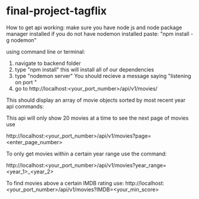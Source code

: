 # final-project-tagflix

How to get api working:
make sure you have node js and node package manager installed
if you do not have nodemon installed paste:
"npm install -g nodemon"

using command line or terminal:
1. navigate to backend folder
2. type "npm install" this will install all of our dependencies
3. type "nodemon server" You should recieve a message saying "listening on port <portnumber>"
4. go to http://localhost:<your_port_number>/api/v1/movies/

This should display an array of movie objects sorted by most recent year
api commands:

This api will only show 20 movies at a time to see the next page of movies use

http://localhost:<your_port_number>/api/v1/movies?page=<enter_page_number>

To only get movies within a certain year range use the command:

http://localhost:<your_port_number>/api/v1/movies?year_range=<year_1>_<year_2>


To find movies above a certain IMDB rating use:
http://localhost:<your_port_number>/api/v1/movies?IMDB=<your_min_score>